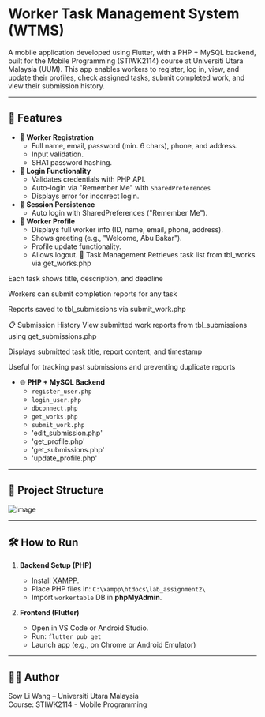 # Worker Task Management System (WTMS)

A mobile application developed using Flutter, with a PHP + MySQL backend, built for the Mobile Programming (STIWK2114) course at Universiti Utara Malaysia (UUM).
This app enables workers to register, log in, view, and update their profiles, check assigned tasks, submit completed work, and view their submission history.

---

## 📱 Features

- 🔐 **Worker Registration**
  - Full name, email, password (min. 6 chars), phone, and address.
  - Input validation.
  - SHA1 password hashing.
- 🔑 **Login Functionality**
  - Validates credentials with PHP API.
  - Auto-login via "Remember Me" with `SharedPreferences`
  - Displays error for incorrect login.
- 🔁 **Session Persistence**
  - Auto login with SharedPreferences ("Remember Me").
- 👤 **Worker Profile**
  - Displays full worker info (ID, name, email, phone, address).
  - Shows greeting (e.g., "Welcome, Abu Bakar").
  - Profile update functionality.
  - Allows logout.
📝 Task Management
Retrieves task list from tbl_works via get_works.php

Each task shows title, description, and deadline

Workers can submit completion reports for any task

Reports saved to tbl_submissions via submit_work.php

📋 Submission History
View submitted work reports from tbl_submissions using get_submissions.php

Displays submitted task title, report content, and timestamp

Useful for tracking past submissions and preventing duplicate reports

- 🌐 **PHP + MySQL Backend**
  - `register_user.php`
  - `login_user.php`
  - `dbconnect.php`
  - `get_works.php`
  - `submit_work.php`
  - 'edit_submission.php'
  - 'get_profile.php'
  - 'get_submissions.php'
  - 'update_profile.php'
---

## 📂 Project Structure

![image](https://github.com/user-attachments/assets/5d8c786a-b645-4a6e-821f-56fbbbad4f6a)

---

## 🛠 How to Run

1. **Backend Setup (PHP)**
   - Install [XAMPP](https://www.apachefriends.org/index.html).
   - Place PHP files in: `C:\xampp\htdocs\lab_assignment2\`
   - Import `workertable` DB in **phpMyAdmin**.

2. **Frontend (Flutter)**
   - Open in VS Code or Android Studio.
   - Run: `flutter pub get`
   - Launch app (e.g., on Chrome or Android Emulator)


---

## 👨‍💻 Author

Sow Li Wang – Universiti Utara Malaysia  
Course: STIWK2114 - Mobile Programming 

